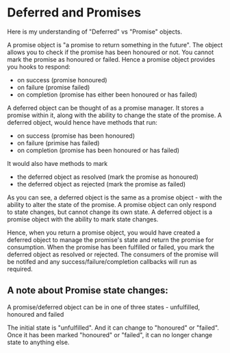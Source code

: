 Deferred and Promises
=====================

Here is my understanding of "Deferred" vs "Promise" objects.

A promise object is "a promise to return something in the future". The object allows you to check if the promise has been honoured or not. You cannot mark the promise as honoured or failed. Hence a promise object provides you hooks to respond:

 - on success (promise honoured)
 - on failure (promise failed)
 - on completion (promise has either been honoured or has failed)


A deferred object can be thought of as a promise manager. It stores a promise within it, along with the ability to change the state of the promise. A deferred object, would hence have methods that run:

 - on success (promise has been honoured)
 - on failure (primise has failed)
 - on completion (promise has been honoured or has failed)


It would also have methods to mark

 - the deferred object as resolved (mark the promise as honoured)
 - the deferred object as rejected (mark the promise as failed)


As you can see, a deferred object is the same as a promise object - with the ability to alter the state of the promise. A promise object can only respond to state changes, but cannot change its own state. A deferred object is a promise object with the ability to mark state changes.

Hence, when you return a promise object, you would have created a deferred object to manage the promise's state and return the promise for consumption. When the promise has been fulfilled or failed, you mark the deferred object as resolved or rejected. The consumers of the promise will be notifed and any success/failure/completion callbacks will run as required.

A note about Promise state changes:
-----------------------------------

A promise/deferred object can be in one of three states - unfulfilled, honoured and failed

The initial state is "unfulfilled". And it can change to "honoured" or "failed". Once it has been marked "honoured" or "failed", it can no longer change state to anything else.
